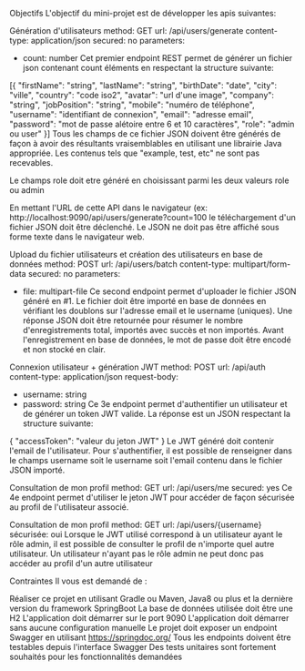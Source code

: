 Objectifs
L'objectif du mini-projet est de développer les apis suivantes:

Génération d'utilisateurs
method: GET
url: /api/users/generate
content-type: application/json
secured: no
parameters:

- count: number
  Cet premier endpoint REST permet de générer un fichier json contenant count éléments en respectant la structure suivante:

[{
"firstName": "string",
"lastName": "string",
"birthDate": "date",
"city": "ville",
"country": "code iso2",
"avatar": "url d'une image",
"company": "string",
"jobPosition": "string",
"mobile": "numéro de téléphone",
"username": "identifiant de connexion",
"email": "adresse email",
"password": "mot de passe alétoire entre 6 et 10 caractères",
"role": "admin ou user"
}]
Tous les champs de ce fichier JSON doivent être générés de façon à avoir des résultants vraisemblables en utilisant une librairie Java appropriée. Les contenus tels que "example, test, etc" ne sont pas recevables.

Le champs role doit etre généré en choisissant parmi les deux valeurs role ou admin

En mettant l'URL de cette API dans le navigateur (ex: http://localhost:9090/api/users/generate?count=100 le téléchargement d'un fichier JSON doit être déclenché. Le JSON ne doit pas être affiché sous forme texte dans le navigateur web.

Upload du fichier utilisateurs et création des utilisateurs en base de données
method: POST
url: /api/users/batch
content-type: multipart/form-data
secured: no
parameters:

- file: multipart-file
  Ce second endpoint permet d'uploader le fichier JSON généré en #1. Le fichier doit être importé en base de données en vérifiant les doublons sur l'adresse email et le username (uniques). Une réponse JSON doit être retournée pour résumer le nombre d'enregistrements total, importés avec succès et non importés. Avant l'enregistrement en base de données, le mot de passe doit être encodé et non stocké en clair.

Connexion utilisateur + génération JWT
method: POST
url: /api/auth
content-type: application/json
request-body:

- username: string
- password: string
  Ce 3e endpoint permet d'authentifier un utilisateur et de générer un token JWT valide. La réponse est un JSON respectant la structure suivante:

{ "accessToken": "valeur du jeton JWT" }
Le JWT généré doit contenir l'email de l'utilisateur. Pour s'authentifier, il est possible de renseigner dans le champs username soit le username soit l'email contenu dans le fichier JSON importé.

Consultation de mon profil
method: GET
url: /api/users/me
secured: yes
Ce 4e endpoint permet d'utiliser le jeton JWT pour accéder de façon sécurisée au profil de l'utilisateur associé.

Consultation de mon profil
method: GET
url: /api/users/{username}
sécurisée: oui
Lorsque le JWT utilisé correspond à un utilisateur ayant le rôle admin, il est possible de consulter le profil de n'importe quel autre utilisateur. Un utilisateur n'ayant pas le rôle admin ne peut donc pas accéder au profil d'un autre utilisateur

Contraintes
Il vous est demandé de :

Réaliser ce projet en utilisant Gradle ou Maven, Java8 ou plus et la dernière version du framework SpringBoot
La base de données utilisée doit être une H2
L'application doit démarrer sur le port 9090
L'application doit démarrer sans aucune configuration manuelle
Le projet doit exposer un endpoint Swagger en utilisant https://springdoc.org/
Tous les endpoints doivent être testables depuis l'interface Swagger
Des tests unitaires sont fortement souhaités pour les fonctionnalités demandées
